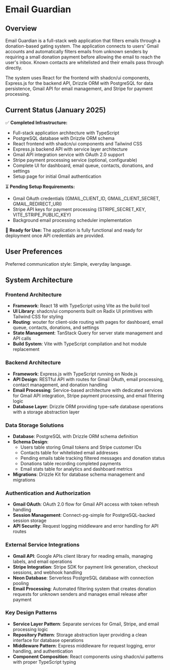 # Email Guardian

## Overview

Email Guardian is a full-stack web application that filters emails through a donation-based gating system. The application connects to users' Gmail accounts and automatically filters emails from unknown senders by requiring a small donation payment before allowing the email to reach the user's inbox. Known contacts are whitelisted and their emails pass through directly.

The system uses React for the frontend with shadcn/ui components, Express.js for the backend API, Drizzle ORM with PostgreSQL for data persistence, Gmail API for email management, and Stripe for payment processing.

## Current Status (January 2025)

✅ **Completed Infrastructure:**
- Full-stack application architecture with TypeScript
- PostgreSQL database with Drizzle ORM schema
- React frontend with shadcn/ui components and Tailwind CSS
- Express.js backend API with service layer architecture
- Gmail API integration service with OAuth 2.0 support
- Stripe payment processing service (optional, configurable)
- Complete UI for dashboard, email queue, contacts, donations, and settings
- Setup page for initial Gmail authentication

⏳ **Pending Setup Requirements:**
- Gmail OAuth credentials (GMAIL_CLIENT_ID, GMAIL_CLIENT_SECRET, GMAIL_REDIRECT_URI)
- Stripe API keys for payment processing (STRIPE_SECRET_KEY, VITE_STRIPE_PUBLIC_KEY)
- Background email processing scheduler implementation

🎯 **Ready for Use:** 
The application is fully functional and ready for deployment once API credentials are provided.

## User Preferences

Preferred communication style: Simple, everyday language.

## System Architecture

### Frontend Architecture
- **Framework**: React 18 with TypeScript using Vite as the build tool
- **UI Library**: shadcn/ui components built on Radix UI primitives with Tailwind CSS for styling
- **Routing**: wouter for client-side routing with pages for dashboard, email queue, contacts, donations, and settings
- **State Management**: TanStack Query for server state management and API calls
- **Build System**: Vite with TypeScript compilation and hot module replacement

### Backend Architecture
- **Framework**: Express.js with TypeScript running on Node.js
- **API Design**: RESTful API with routes for Gmail OAuth, email processing, contact management, and donation handling
- **Email Processing**: Service-based architecture with dedicated services for Gmail API integration, Stripe payment processing, and email filtering logic
- **Database Layer**: Drizzle ORM providing type-safe database operations with a storage abstraction layer

### Data Storage Solutions
- **Database**: PostgreSQL with Drizzle ORM schema definition
- **Schema Design**: 
  - Users table storing Gmail tokens and Stripe customer IDs
  - Contacts table for whitelisted email addresses
  - Pending emails table tracking filtered messages and donation status
  - Donations table recording completed payments
  - Email stats table for analytics and dashboard metrics
- **Migrations**: Drizzle Kit for database schema management and migrations

### Authentication and Authorization
- **Gmail OAuth**: OAuth 2.0 flow for Gmail API access with token refresh handling
- **Session Management**: Connect-pg-simple for PostgreSQL-backed session storage
- **API Security**: Request logging middleware and error handling for API routes

### External Service Integrations
- **Gmail API**: Google APIs client library for reading emails, managing labels, and email operations
- **Stripe Integration**: Stripe SDK for payment link generation, checkout sessions, and webhook handling
- **Neon Database**: Serverless PostgreSQL database with connection pooling
- **Email Processing**: Automated filtering system that creates donation requests for unknown senders and manages email release after payment

### Key Design Patterns
- **Service Layer Pattern**: Separate services for Gmail, Stripe, and email processing logic
- **Repository Pattern**: Storage abstraction layer providing a clean interface for database operations
- **Middleware Pattern**: Express middleware for request logging, error handling, and authentication
- **Component Composition**: React components using shadcn/ui patterns with proper TypeScript typing